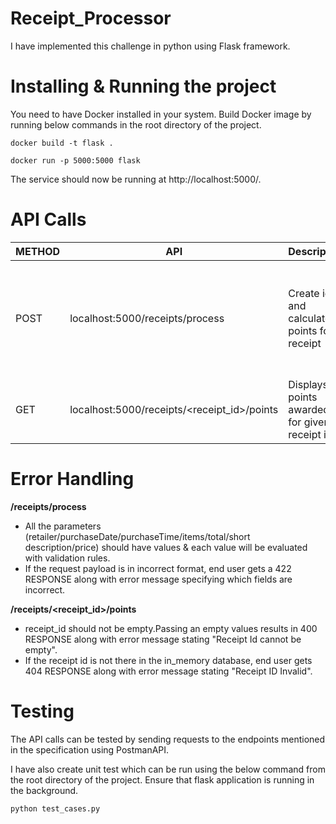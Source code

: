 # Receipt_Processor
I have implemented this challenge in python using Flask framework.


# Installing & Running the project

You need to have Docker installed in your system. 
Build Docker image by running below commands in the root directory of the project.

`docker build -t flask .`

`docker run -p 5000:5000 flask`

The service should now be running at http://localhost:5000/. 


# API Calls


METHOD  | API | Description   | Request Payload   | Response  | 
--------|---- | ------------  |------------|-----------|
POST  |localhost:5000/receipts/process| Create id and calculate points for receipt | {"retailer": "Target","purchaseDate": "2022-01-01","purchaseTime": "13:01","items": [{"shortDescription": "Mountain Dew 12PK","price": "6.49"}],"total": "35.35"} | { 'id' : #system generate unique id# } |
GET  |localhost:5000/receipts/<receipt_id>/points| Displays points awarded for given receipt id| null | { "points": #calculated points# }|


# Error Handling

**/receipts/process**
- All the parameters (retailer/purchaseDate/purchaseTime/items/total/short description/price) should have values & each value will be evaluated               with validation rules. 
- If the request payload is in incorrect format, end user gets a 422 RESPONSE along with error message specifying which fields are incorrect.


 **/receipts/<receipt_id>/points**
- receipt_id should not be empty.Passing an empty values results in 400 RESPONSE along with error message stating "Receipt Id cannot be empty".
- If the receipt id is not there in the in_memory database, end user gets 404 RESPONSE along with error message stating "Receipt ID Invalid".

# Testing

The API calls can be tested by sending requests to the endpoints mentioned in the specification using PostmanAPI.

I have also create unit test which can be run using the below command from the root directory of the project. Ensure that flask application is running in the background.

`python test_cases.py`


        

        
        
        
